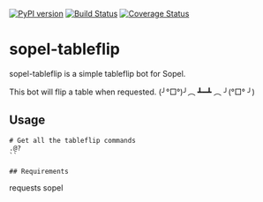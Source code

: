 [![PyPI version](https://badge.fury.io/py/sopel-modules.tableflip.svg)](https://badge.fury.io/py/sopel-modules.tableflip)
[![Build Status](https://travis-ci.org/hemna/sopel-tableflip.svg?branch=master)](https://travis-ci.org/hemna/sopel-tableflip)
[![Coverage Status](https://coveralls.io/repos/github/hemna/sopel-tableflip/badge.svg?branch=master)](https://coveralls.io/github/hemna/sopel-tableflip?branch=master)

# sopel-tableflip
sopel-tableflip is a simple tableflip bot for Sopel.

This bot will flip a table when requested.
(╯°□°)╯︵ ┻━┻ ︵ ╯(°□° ╯)

## Usage
```
# Get all the tableflip commands
.@?
``

## Requirements
```
requests
sopel
```
